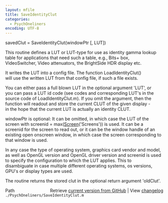 ```yaml
---
layout: mfile
title: SaveIdentityClut
categories:
  - PsychOneliners
encoding: UTF-8
---
```


savedClut = SaveIdentityClut(windowPtr [, LUT])  

This routine defines a LUT or LUT-type for use as identity gamma lookup  
table for applications that need such a table, e.g., Bits+ box,  
VideoSwitcher, Video attenuators, the BrightSide HDR display etc.  

It writes the LUT into a config file. The function LoadIdentityClut()  
will use the written LUT from that config file, if such a file exists.  

You can either pass a full blown LUT in the optional argument 'LUT', or  
you can pass a LUT id code (see codes and corresponding LUT's in the  
source code of LoadIdentityClut.m). If you omit the argument, then the  
function will readout and store the current CLUT of the given display -  
in the hope that the current LUT is actually an identity CLUT.  

windowPtr is optional: It can be omitted, in which case the LUT of the  
screen with screenid = max([Screen](/docs/Screen)('Screens')) is used. It can be a  
screenid for the screen to read out, or it can be the window handle of an  
existing open onscreen window, in which case the screen corresponding to  
that window is used.  

In any case the type of operating system, graphics card vendor and model,  
as well as OpenGL version and OpenGL driver version and screenid is used  
to specify the configuration to which the LUT applies. This to  
disambiguate in case multiple different operating systems, os versions,  
GPU's or display types are used.  

The routine returns the stored clut in the optional return argument 'oldClut'.  



<div class="code_header" style="text-align:right;">
  <span style="float:left;">Path&nbsp;&nbsp;</span> <span class="counter">Retrieve <a href=
  "https://raw.github.com/Psychtoolbox-3/Psychtoolbox-3/beta/./PsychOneliners/SaveIdentityClut.m">current version from GitHub</a> | View <a href=
  "https://github.com/Psychtoolbox-3/Psychtoolbox-3/commits/beta/./PsychOneliners/SaveIdentityClut.m">changelog</a></span>
</div>
<div class="code">
  <code>./PsychOneliners/SaveIdentityClut.m</code>
</div>
